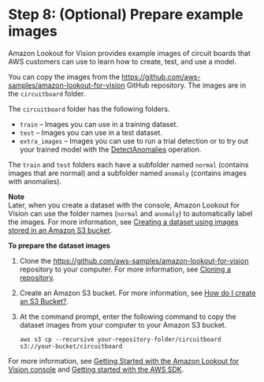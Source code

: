 # Step 8: \(Optional\) Prepare example images<a name="su-prepare-example-images"></a>

Amazon Lookout for Vision provides example images of circuit boards that AWS customers can use to learn how to create, test, and use a model\.

You can copy the images from the [https://github\.com/aws\-samples/amazon\-lookout\-for\-vision](https://github.com/aws-samples/amazon-lookout-for-vision) GitHub repository\. The images are in the `circuitboard` folder\. 

The `circuitboard` folder has the following folders\.
+ `train` – Images you can use in a training dataset\.
+ `test` – Images you can use in a test dataset\.
+ `extra_images` – Images you can use to run a trial detection or to try out your trained model with the [DetectAnomalies](https://docs.aws.amazon.com/lookout-for-vision/latest/APIReference/API_DetectAnomalies) operation\. 

The `train` and `test` folders each have a subfolder named `normal` \(contains images that are normal\) and a subfolder named `anomaly` \(contains images with anomalies\)\. 

**Note**  
Later, when you create a dataset with the console, Amazon Lookout for Vision can use the folder names \(`normal` and `anomaly`\) to automatically label the images\. For more information, see [Creating a dataset using images stored in an Amazon S3 bucket](create-dataset-s3.md)\.

**To prepare the dataset images**

1. Clone the [https://github\.com/aws\-samples/amazon\-lookout\-for\-vision](https://github.com/aws-samples/amazon-lookout-for-vision) repository to your computer\. For more information, see [Cloning a repository](https://docs.github.com/en/github/creating-cloning-and-archiving-repositories/cloning-a-repository)\. 

1. Create an Amazon S3 bucket\. For more information, see [How do I create an S3 Bucket?](https://docs.aws.amazon.com/AmazonS3/latest/user-guide/create-bucket.html)\. 

1. At the command prompt, enter the following command to copy the dataset images from your computer to your Amazon S3 bucket\.

   ```
   aws s3 cp --recursive your-repository-folder/circuitboard s3://your-bucket/circuitboard
   ```

For more information, see [Getting Started with the Amazon Lookout for Vision console](getting-started.md) and [Getting started with the AWS SDK](getting-started-sdk.md)\.
